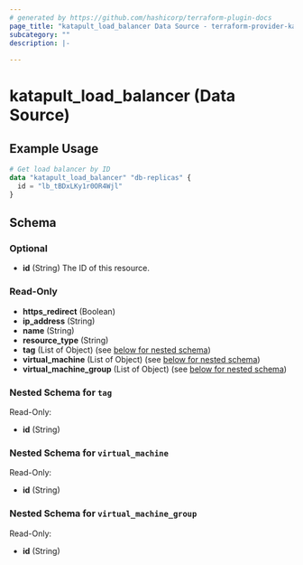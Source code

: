 ```yaml
---
# generated by https://github.com/hashicorp/terraform-plugin-docs
page_title: "katapult_load_balancer Data Source - terraform-provider-katapult"
subcategory: ""
description: |-
  
---
```


# katapult_load_balancer (Data Source)



## Example Usage

```terraform
# Get load balancer by ID
data "katapult_load_balancer" "db-replicas" {
  id = "lb_tBDxLKy1r0OR4Wjl"
}
```

<!-- schema generated by tfplugindocs -->
## Schema

### Optional

- **id** (String) The ID of this resource.

### Read-Only

- **https_redirect** (Boolean)
- **ip_address** (String)
- **name** (String)
- **resource_type** (String)
- **tag** (List of Object) (see [below for nested schema](#nestedatt--tag))
- **virtual_machine** (List of Object) (see [below for nested schema](#nestedatt--virtual_machine))
- **virtual_machine_group** (List of Object) (see [below for nested schema](#nestedatt--virtual_machine_group))

<a id="nestedatt--tag"></a>
### Nested Schema for `tag`

Read-Only:

- **id** (String)


<a id="nestedatt--virtual_machine"></a>
### Nested Schema for `virtual_machine`

Read-Only:

- **id** (String)


<a id="nestedatt--virtual_machine_group"></a>
### Nested Schema for `virtual_machine_group`

Read-Only:

- **id** (String)


